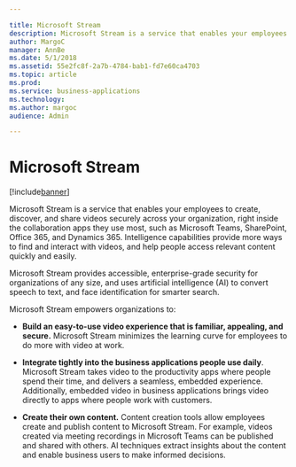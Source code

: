 ```yaml
---

title: Microsoft Stream
description: Microsoft Stream is a service that enables your employees to create, discover, and share videos securely across your organization, right inside the collaboration apps they use most, such as Microsoft Teams, SharePoint, Office 365, and Dynamics 365.
author: MargoC
manager: AnnBe
ms.date: 5/1/2018
ms.assetid: 55e2fc8f-2a7b-4784-bab1-fd7e60ca4703
ms.topic: article
ms.prod: 
ms.service: business-applications
ms.technology: 
ms.author: margoc
audience: Admin

---
```


# Microsoft Stream

[!include[banner](../../../includes/banner.md)]

Microsoft Stream is a service that enables your employees to create, discover,
and share videos securely across your organization, right inside the
collaboration apps they use most, such as Microsoft Teams, SharePoint,
Office 365, and Dynamics 365. Intelligence capabilities provide more ways to
find and interact with videos, and help people access relevant content quickly
and easily.

Microsoft Stream provides accessible, enterprise-grade security for
organizations of any size, and uses artificial intelligence (AI) to convert
speech to text, and face identification for smarter search.

Microsoft Stream empowers organizations to:

-   **Build an easy-to-use video experience that is familiar, appealing, and
    secure.** Microsoft Stream minimizes the learning curve for employees to do
    more with video at work.

-   **Integrate tightly into the business applications people use daily**.
    Microsoft Stream takes video to the productivity apps where people spend
    their time, and delivers a seamless, embedded experience. Additionally,
    embedded video in business applications brings video directly to apps where
    people work with customers.

-   **Create their own content.** Content creation tools allow employees create
    and publish content to Microsoft Stream. For example, videos created via
    meeting recordings in Microsoft Teams can be published and shared with
    others. AI techniques extract insights about the content and enable business
    users to make informed decisions.
